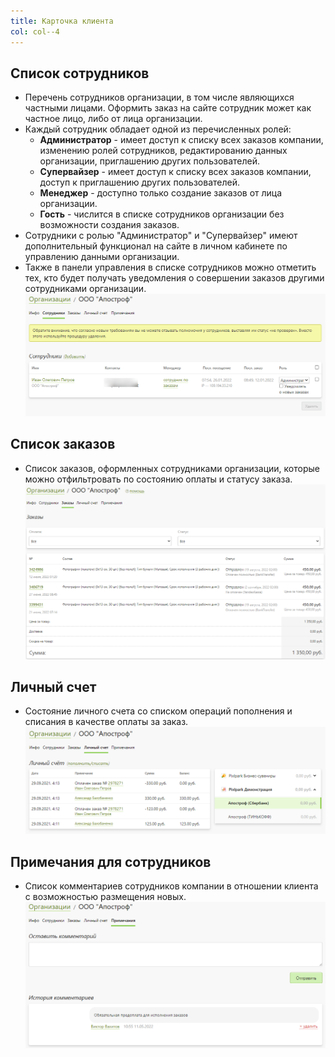 ```yaml
---
title: Карточка клиента
col: col--4
---
```


## Список сотрудников

- Перечень сотрудников организации, в том числе являющихся частными лицами. Оформить заказ на сайте сотрудник может как частное лицо, либо от лица организации.
- Каждый сотрудник обладает одной из перечисленных ролей:
  - **Администратор** - имеет доступ к списку всех заказов компании, изменению ролей сотрудников, редактированию данных организации, приглашению других пользователей.
  - **Супервайзер** - имеет доступ к списку всех заказов компании, доступ к приглашению других пользователей.
  - **Менеджер** - доступно только создание заказов от лица организации.
  - **Гость** - числится в списке сотрудников организации без возможности создания заказов.
- Сотрудники с ролью "Администратор" и "Супервайзер" имеют дополнительный функционал на сайте в личном кабинете по управлению данными организации.
- Также в панели управления в списке сотрудников можно отметить тех, кто будет получать уведомления о совершении заказов другими сотрудниками организации.
  ![](../../_media/customer/staff.png)

## Список заказов

- Список заказов, оформленных сотрудниками организации, которые можно отфильтровать по состоянию оплаты и статусу заказа.
  ![](../../_media/customer/company-orders.png)

## Личный счет

- Состояние личного счета со списком операций пополнения и списания в качестве оплаты за заказ.
  ![](../../_media/customer/company-balance.png)

## Примечания для сотрудников

- Список комментариев сотрудников компании в отношении клиента с возможностью размещения новых.
  ![](../../_media/customer/company-notes.png)
